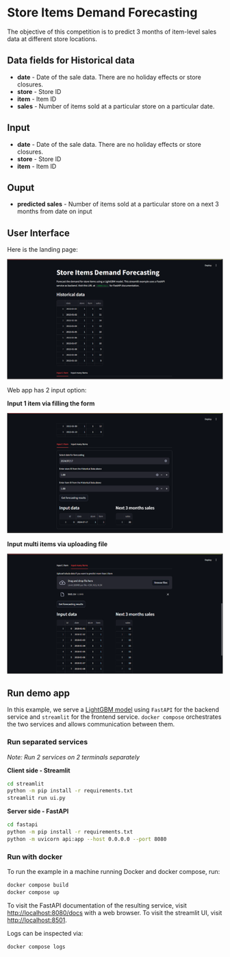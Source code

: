 # Store Items Demand Forecasting

The objective of this competition is to predict 3 months of item-level sales data at different store locations.

## Data fields for Historical data

* **date** - Date of the sale data. There are no holiday effects or store closures.
* **store** - Store ID
* **item** - Item ID
* **sales** - Number of items sold at a particular store on a particular date.

## Input

* **date** - Date of the sale data. There are no holiday effects or store closures.
* **store** - Store ID
* **item** - Item ID

## Ouput

* **predicted sales** - Number of items sold at a particular store on a next 3 months from date on input

## User Interface

Here is the landing page:

![Alt text](images/ui-1.png "landing page")

Web app has 2 input option:

**Input 1 item via filling the form**

![Alt text](images/ui-2.png "Input 1 item")

**Input multi items via uploading file**

![Alt text](images/ui-3.png "Input multi items")

## Run demo app

In this example, we serve a [LightGBM model](https://lightgbm.readthedocs.io/en/stable/) using `FastAPI` for the backend service and `streamlit` for the frontend service. `docker compose` orchestrates the two services and allows communication between them.

### Run separated services

*Note: Run 2 services on 2 terminals separately*

**Client side - Streamlit**

```bash
cd streamlit
python -m pip install -r requirements.txt
streamlit run ui.py
```

**Server side - FastAPI**

```bash
cd fastapi
python -m pip install -r requirements.txt
python -m uvicorn api:app --host 0.0.0.0 --port 8080
```

### Run with docker

To run the example in a machine running Docker and docker compose, run:

```bash
docker compose build
docker compose up
```

To visit the FastAPI documentation of the resulting service, visit [http://localhost:8080/docs](http://localhost:8000/docs) with a web browser.
To visit the streamlit UI, visit [http://localhost:8501](http://localhost:8501/).

Logs can be inspected via:

```bash
docker compose logs
```
